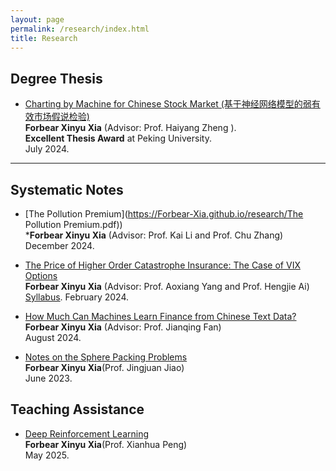 ```yaml
---
layout: page
permalink: /research/index.html
title: Research
---
```


## Degree Thesis  

- [Charting by Machine for Chinese Stock Market (基于神经网络模型的弱有效市场假说检验)](https://Forbear-Xia.github.io/research/thesis2021.pdf)<br>**Forbear Xinyu Xia** (Advisor: Prof. Haiyang Zheng ).<br>**Excellent Thesis Award** at Peking University.<br>July 2024.<br>

---

## Systematic Notes 

- [The Pollution Premium](https://Forbear-Xia.github.io/research/The Pollution Premium.pdf))<br>***Forbear Xinyu Xia** (Advisor: Prof. Kai Li and Prof. Chu Zhang)<br>December 2024.


- [The Price of Higher Order Catastrophe Insurance: The Case of VIX Options](https://zhenpeng-li.github.io/mypaper/telescope.pdf)<br>**Forbear Xinyu Xia** (Advisor: Prof. Aoxiang Yang and Prof. Hengjie Ai)<br> [Syllabus](https://zhenpeng-li.github.io/mypaper/syllabus_telescope.pdf). February 2024.<br>

- [How Much Can Machines Learn Finance from Chinese Text Data?](https://math.uchicago.edu/~may/REU2023/REUPapers/Li,Zhenpeng.pdf)<br>**Forbear Xinyu Xia** (Advisor: Prof. Jianqing Fan)<br>August 2024.<br>

- [Notes on the Sphere Packing Problems](https://zhenpeng-li.github.io/mypaper/A_Concise_Explanation_of_the_Sphere_Packing_Problem_in_Dimension_8.pdf)<br> **Forbear Xinyu Xia**(Prof. Jingjuan Jiao) <br>June 2023.<br>

## Teaching Assistance
- [Deep Reinforcement Learning](https://Forbear-Xia.github.io/research/alexnet.ipynb)<br> **Forbear Xinyu Xia**(Prof.  Xianhua Peng) <br>May 2025.<br>

<br>
